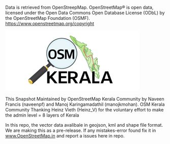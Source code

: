 Data is retrieved from OpenStreepMap. 
OpenStreetMap® is open data, licensed under the Open Data Commons Open Database License (ODbL) by the OpenStreetMap Foundation (OSMF).
https://www.openstreetmap.org/copyright

![OpenStreetMap Kerala Community](img/OSMKerala.png)

This Snapshot Maintained by OpenStreetMap Kerala Community by Naveen Francis (naveenpf) and Manoj Karingamadathil (manojkmohan). OSM Kerala Community Thanking Heinz Vieth (Heinz_V) for the 
voluntary effort to make the admin level = 8 layers of Kerala

In this repo, the vector data avalibale in geojson, kml and shape file format. We are making this as a pre-release. If any mistakes-error found fix it in www.OpenStreetMap.in and report a issues here in repo.
